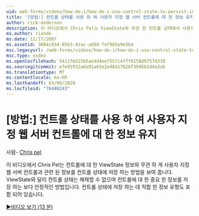 ```yaml
---
uid: web-forms/videos/how-do-i/how-do-i-use-control-state-to-persist-information-for-a-custom-web-server-control
title: '[방법:] 컨트롤 상태를 사용 하 여 사용자 지정 웹 서버 컨트롤에 대 한 정보 유지 | Microsoft Docs'
author: rick-anderson
description: 이 비디오에서 Chris Pel는 ViewState와 무관 한 컨트롤 상태에서 사용자 지정 웹 서버 컨트롤과 관련 된 정보를 저장 하는 방법을 보여 줍니다.
ms.author: riande
ms.date: 12/17/2007
ms.assetid: 3004c934-0563-41ac-ad80-fef985e9e5b4
msc.legacyurl: /web-forms/videos/how-do-i/how-do-i-use-control-state-to-persist-information-for-a-custom-web-server-control
msc.type: video
ms.openlocfilehash: 5411f6d15b6ae4d4ee7557c4fff0158d97574330
ms.sourcegitcommit: e7e91932a6e91a63e2e46417626f39d6b244a3ab
ms.translationtype: MT
ms.contentlocale: ko-KR
ms.lasthandoff: 03/06/2020
ms.locfileid: "78488243"
---
```

# <a name="how-do-i-use-control-state-to-persist-information-for-a-custom-web-server-control"></a>[방법:] 컨트롤 상태를 사용 하 여 사용자 지정 웹 서버 컨트롤에 대 한 정보 유지

사람- [Chris pel](https://twitter.com/chrispels)

이 비디오에서 Chris Pel는 컨트롤에 대 한 ViewState 정보와 무관 하 게 사용자 지정 웹 서버 컨트롤과 관련 된 정보를 컨트롤 상태에 저장 하는 방법을 보여 줍니다. ViewState와 달리 컨트롤 상태는 해제할 수 없으며 컨트롤에 대 한 중요 한 정보를 저장 하는 보다 안정적인 방법입니다. 컨트롤 상태에 저장 하는 데 적합 한 정보 유형도 포함 되어 있습니다.

[&#9654;비디오 보기 (13 분)](https://channel9.msdn.com/Blogs/ASP-NET-Site-Videos/how-do-i-use-control-state-to-persist-information-for-a-custom-web-server-control)
